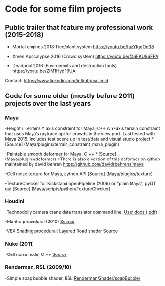 # Code for some film projects

## Public trailer that feature my professional work (2015-2018)

- Mortal engines 2018 Tree/plant system 
https://youtu.be/fupYIggOq38
        
- Xmen Apocalypse 2016 (Crowd system) 
https://youtu.be/fX6FKU86FPA
        
- Deadpool 2016 (Environemts and destruction tools) 
https://youtu.be/ZIM1HydF9UA
        

Contact: https://www.linkedin.com/in/katrinschmid


## Code for some older (mostly before 2011) projects over the last years 
### Maya

-Height / Terrain/ Y axis constraint for Maya, C++
       A Y-axis terrain constraint that uses Maya’s raytrace api for crowds in the view port.
        Last tested with Maya 2015.
        Includes test scene up in test/data and visual studio project
       *[Source] (Maya/plugins/terrain_constraint_maya_plugin)
       
-Paintable smooth deformer for Maya, C ++
       * [Source] (Maya/plugins/deformer)
       *There is also a version of this deformer on github maintained by david behren https://github.com/davidrbehrens/maya 
       
-Cell noise texture for Maya, python API
[Source] (Maya/plugins/texture)
     
-TextureChecker for Kickstand openPipeline (2009) or "plain Maya", pyQT gui
[Source] (Maya/scripts/python/TextureChecker)

###  Houdini

-Technodolly camera crane data translator 
      command line, [User docs (.pdf)](Houdini/python/cgiToChan_doc.pdf)
      
-Mantra procedural (2010) [Source](Houdini/dso/mantra/)

-VEX Shading procedural: Layered Road shader [Source](Houdini/python/cgiToChan_doc.pdf)

###  Nuke (2011)

-Cell noise node, C ++
[Source](Renderman/Shader/soapBubble/)

###  Renderman, RSL (2009/10)

-Simple soap bubble shader, RSL
[Renderman/Shader/soapBubble/](Renderman/Shader/soapBubble/)


